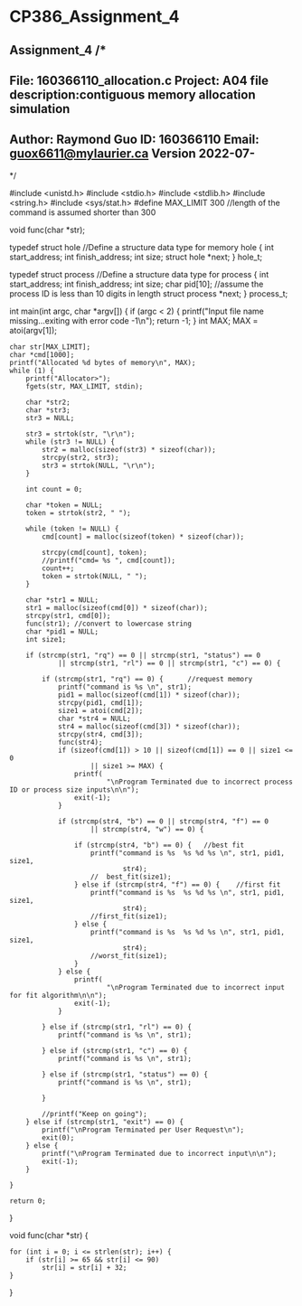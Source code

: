 # CP386_Assignment_4
Assignment_4
/*
 -------------------------------------
 File: 160366110_allocation.c
 Project: A04
 file description:contiguous memory allocation simulation
 -------------------------------------
 Author:  Raymond Guo
 ID:      160366110
 Email:   guox6611@mylaurier.ca
 Version  2022-07-
 -------------------------------------
 */

#include <unistd.h>
#include <stdio.h>
#include <stdlib.h>
#include <string.h>
#include <sys/stat.h>
#define MAX_LIMIT 300	//length of the command is assumed shorter than 300

void func(char *str);

typedef struct hole //Define a structure data type for memory hole
{
	int start_address;
	int finish_address;
	int size;
	struct hole *next;
} hole_t;

typedef struct process //Define a structure data type for process
{
	int start_address;
	int finish_address;
	int size;
	char pid[10];	//assume the process ID is less than 10 digits in length
	struct process *next;
} process_t;

int main(int argc, char *argv[]) {
	if (argc < 2) {
		printf("Input file name missing...exiting with error code -1\n");
		return -1;
	}
	int MAX;
	MAX = atoi(argv[1]);

	char str[MAX_LIMIT];
	char *cmd[1000];
	printf("Allocated %d bytes of memory\n", MAX);
	while (1) {
		printf("Allocator>");
		fgets(str, MAX_LIMIT, stdin);

		char *str2;
		char *str3;
		str3 = NULL;

		str3 = strtok(str, "\r\n");
		while (str3 != NULL) {
			str2 = malloc(sizeof(str3) * sizeof(char));
			strcpy(str2, str3);
			str3 = strtok(NULL, "\r\n");
		}

		int count = 0;

		char *token = NULL;
		token = strtok(str2, " ");

		while (token != NULL) {
			cmd[count] = malloc(sizeof(token) * sizeof(char));

			strcpy(cmd[count], token);
			//printf("cmd= %s ", cmd[count]);
			count++;
			token = strtok(NULL, " ");
		}

		char *str1 = NULL;
		str1 = malloc(sizeof(cmd[0]) * sizeof(char));
		strcpy(str1, cmd[0]);
		func(str1);	//convert to lowercase string
		char *pid1 = NULL;
		int size1;

		if (strcmp(str1, "rq") == 0 || strcmp(str1, "status") == 0
				|| strcmp(str1, "rl") == 0 || strcmp(str1, "c") == 0) {

			if (strcmp(str1, "rq") == 0) {		//request memory
				printf("command is %s \n", str1);
				pid1 = malloc(sizeof(cmd[1]) * sizeof(char));
				strcpy(pid1, cmd[1]);
				size1 = atoi(cmd[2]);
				char *str4 = NULL;
				str4 = malloc(sizeof(cmd[3]) * sizeof(char));
				strcpy(str4, cmd[3]);
				func(str4);
				if (sizeof(cmd[1]) > 10 || sizeof(cmd[1]) == 0 || size1 <= 0
						|| size1 >= MAX) {
					printf(
							"\nProgram Terminated due to incorrect process ID or process size inputs\n\n");
					exit(-1);
				}

				if (strcmp(str4, "b") == 0 || strcmp(str4, "f") == 0
						|| strcmp(str4, "w") == 0) {

					if (strcmp(str4, "b") == 0) {	//best fit
						printf("command is %s  %s %d %s \n", str1, pid1, size1,
								str4);
						//	best_fit(size1);
					} else if (strcmp(str4, "f") == 0) {	//first fit
						printf("command is %s  %s %d %s \n", str1, pid1, size1,
								str4);
						//first_fit(size1);
					} else {
						printf("command is %s  %s %d %s \n", str1, pid1, size1,
								str4);
						//worst_fit(size1);
					}
				} else {
					printf(
							"\nProgram Terminated due to incorrect input for fit algorithm\n\n");
					exit(-1);
				}

			} else if (strcmp(str1, "rl") == 0) {
				printf("command is %s \n", str1);

			} else if (strcmp(str1, "c") == 0) {
				printf("command is %s \n", str1);

			} else if (strcmp(str1, "status") == 0) {
				printf("command is %s \n", str1);

			}

			//printf("Keep on going");
		} else if (strcmp(str1, "exit") == 0) {
			printf("\nProgram Terminated per User Request\n");
			exit(0);
		} else {
			printf("\nProgram Terminated due to incorrect input\n\n");
			exit(-1);
		}

	}

	return 0;
}

void func(char *str) {

	for (int i = 0; i <= strlen(str); i++) {
		if (str[i] >= 65 && str[i] <= 90)
			str[i] = str[i] + 32;
	}

}
